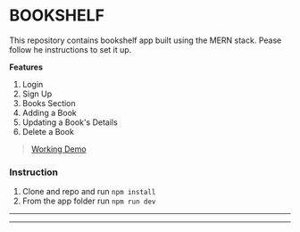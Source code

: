 # BOOKSHELF

This repository contains bookshelf app built using the MERN stack. Pease follow he instructions to set it up.

**Features**

1. Login
2. Sign Up
3. Books Section
4. Adding a Book
5. Updating a Book's Details
6. Delete a Book 

>[Working Demo](http://localhost:3000)

### Instruction

1. Clone and repo and run ``npm install``
2. From the app folder run ``npm run dev``

---

****

